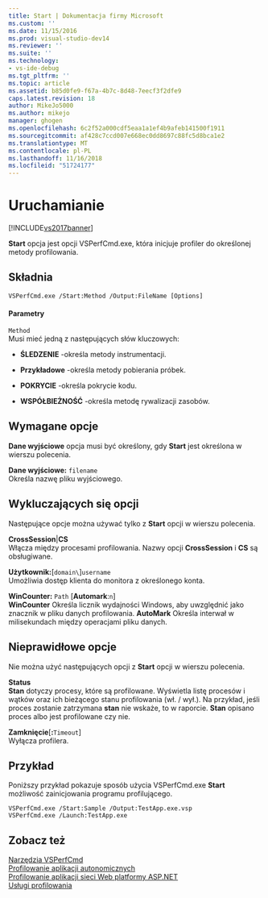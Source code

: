 ```yaml
---
title: Start | Dokumentacja firmy Microsoft
ms.custom: ''
ms.date: 11/15/2016
ms.prod: visual-studio-dev14
ms.reviewer: ''
ms.suite: ''
ms.technology:
- vs-ide-debug
ms.tgt_pltfrm: ''
ms.topic: article
ms.assetid: b85d0fe9-f67a-4b7c-8d48-7eecf3f2dfe9
caps.latest.revision: 18
author: MikeJo5000
ms.author: mikejo
manager: ghogen
ms.openlocfilehash: 6c2f52a000cdf5eaa1a1ef4b9afeb141500f1911
ms.sourcegitcommit: af428c7ccd007e668ec0dd8697c88fc5d8bca1e2
ms.translationtype: MT
ms.contentlocale: pl-PL
ms.lasthandoff: 11/16/2018
ms.locfileid: "51724177"
---
```

# <a name="start"></a>Uruchamianie
[!INCLUDE[vs2017banner](../includes/vs2017banner.md)]

**Start** opcja jest opcji VSPerfCmd.exe, która inicjuje profiler do określonej metody profilowania.  
  
## <a name="syntax"></a>Składnia  
  
```  
VSPerfCmd.exe /Start:Method /Output:FileName [Options]  
```  
  
#### <a name="parameters"></a>Parametry  
 `Method`  
 Musi mieć jedną z następujących słów kluczowych:  
  
-   **ŚLEDZENIE** -określa metody instrumentacji.  
  
-   **Przykładowe** -określa metody pobierania próbek.  
  
-   **POKRYCIE** -określa pokrycie kodu.  
  
-   **WSPÓŁBIEŻNOŚĆ** -określa metodę rywalizacji zasobów.  
  
## <a name="required-options"></a>Wymagane opcje  
 **Dane wyjściowe** opcja musi być określony, gdy **Start** jest określona w wierszu polecenia.  
  
 **Dane wyjściowe:** `filename`  
 Określa nazwę pliku wyjściowego.  
  
## <a name="exclusive-options"></a>Wykluczających się opcji  
 Następujące opcje można używać tylko z **Start** opcji w wierszu polecenia.  
  
 **CrossSession**&#124;**CS**  
 Włącza między procesami profilowania. Nazwy opcji **CrossSession** i **CS** są obsługiwane.  
  
 **Użytkownik:**[`domain\`]`username`  
 Umożliwia dostęp klienta do monitora z określonego konta.  
  
 **WinCounter:** `Path` [**Automark**:`n`]  
 **WinCounter** Określa licznik wydajności Windows, aby uwzględnić jako znacznik w pliku danych profilowania. **AutoMark** Określa interwał w milisekundach między operacjami pliku danych.  
  
## <a name="invalid-options"></a>Nieprawidłowe opcje  
 Nie można użyć następujących opcji z **Start** opcji w wierszu polecenia.  
  
 **Status**  
 **Stan** dotyczy procesy, które są profilowane. Wyświetla listę procesów i wątków oraz ich bieżącego stanu profilowania (wł. / wył.). Na przykład, jeśli proces zostanie zatrzymana **stan** nie wskaże, to w raporcie. **Stan** opisano proces albo jest profilowane czy nie.  
  
 **Zamknięcie**[**:**`Timeout`]  
 Wyłącza profilera.  
  
## <a name="example"></a>Przykład  
 Poniższy przykład pokazuje sposób użycia VSPerfCmd.exe **Start** możliwość zainicjowania programu profilującego.  
  
```  
VSPerfCmd.exe /Start:Sample /Output:TestApp.exe.vsp  
VSPerfCmd.exe /Launch:TestApp.exe  
```  
  
## <a name="see-also"></a>Zobacz też  
 [Narzędzia VSPerfCmd](../profiling/vsperfcmd.md)   
 [Profilowanie aplikacji autonomicznych](../profiling/command-line-profiling-of-stand-alone-applications.md)   
 [Profilowanie aplikacji sieci Web platformy ASP.NET](../profiling/command-line-profiling-of-aspnet-web-applications.md)   
 [Usługi profilowania](../profiling/command-line-profiling-of-services.md)



